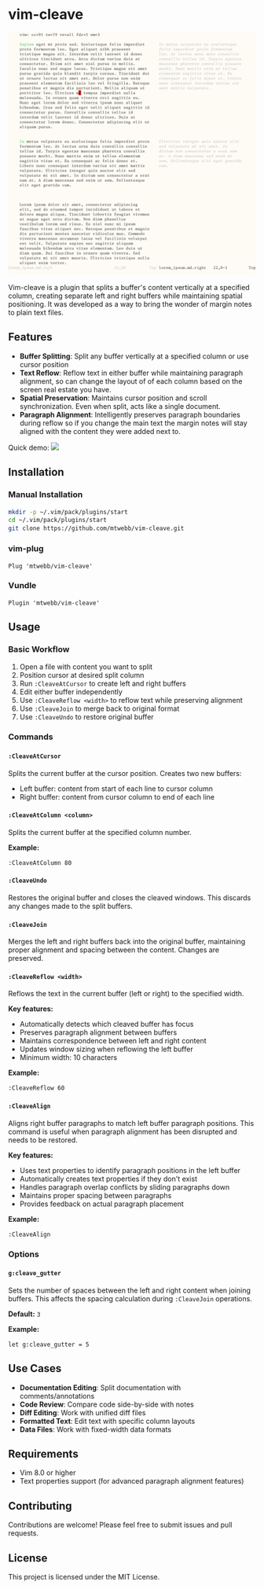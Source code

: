 # vim-cleave
<p align="center">
  <img src="doc/screenshot.webp" alt="Example session" width="800">
</p>
Vim-cleave is a plugin that splits a buffer's content vertically at a specified column, creating separate left and right buffers while maintaining spatial positioning. It was developed as a way to bring the wonder of margin notes to plain text files. 

## Features

- **Buffer Splitting**: Split any buffer vertically at a specified column or use cursor position
- **Text Reflow**: Reflow text in either buffer while maintaining paragraph alignment, so can change the layout of of each column based on the screen real estate you have. 
- **Spatial Preservation**: Maintains cursor position and scroll synchronization.  Even when split, acts like a single document. 
- **Paragraph Alignment**: Intelligently preserves paragraph boundaries during reflow so if you change the main text the margin notes will stay aligned with the content they were added next to. 

Quick demo:
<a href="https://asciinema.org/a/IIWD2CA3ZwNII12hTd5U3v7u1" target="_blank"><img src="https://asciinema.org/a/IIWD2CA3ZwNII12hTd5U3v7u1.svg" /></a>

## Installation

### Manual Installation

```bash
mkdir -p ~/.vim/pack/plugins/start
cd ~/.vim/pack/plugins/start
git clone https://github.com/mtwebb/vim-cleave.git
```

### vim-plug

```vim
Plug 'mtwebb/vim-cleave'
```

### Vundle

```vim
Plugin 'mtwebb/vim-cleave'
```

## Usage

### Basic Workflow

1. Open a file with content you want to split
2. Position cursor at desired split column
3. Run `:CleaveAtCursor` to create left and right buffers
4. Edit either buffer independently
5. Use `:CleaveReflow <width>` to reflow text while preserving alignment
6. Use `:CleaveJoin` to merge back to original format
7. Use `:CleaveUndo` to restore original buffer

### Commands

#### `:CleaveAtCursor`
Splits the current buffer at the cursor position. Creates two new buffers:
- Left buffer: content from start of each line to cursor column
- Right buffer: content from cursor column to end of each line

#### `:CleaveAtColumn <column>`
Splits the current buffer at the specified column number.

**Example:**
```vim
:CleaveAtColumn 80
```

#### `:CleaveUndo`
Restores the original buffer and closes the cleaved windows. This discards any changes made to the split buffers.

#### `:CleaveJoin`
Merges the left and right buffers back into the original buffer, maintaining proper alignment and spacing between the content. Changes are preserved.

#### `:CleaveReflow <width>`
Reflows the text in the current buffer (left or right) to the specified width. 

**Key features:**
- Automatically detects which cleaved buffer has focus
- Preserves paragraph alignment between buffers
- Maintains correspondence between left and right content
- Updates window sizing when reflowing the left buffer
- Minimum width: 10 characters

**Example:**
```vim
:CleaveReflow 60
```

#### `:CleaveAlign`
Aligns right buffer paragraphs to match left buffer paragraph positions. This command is useful when paragraph alignment has been disrupted and needs to be restored.

**Key features:**
- Uses text properties to identify paragraph positions in the left buffer
- Automatically creates text properties if they don't exist
- Handles paragraph overlap conflicts by sliding paragraphs down
- Maintains proper spacing between paragraphs
- Provides feedback on actual paragraph placement

**Example:**
```vim
:CleaveAlign
```

### Options

#### `g:cleave_gutter`
Sets the number of spaces between the left and right content when joining buffers. This affects the spacing calculation during `:CleaveJoin` operations.

**Default:** `3`

**Example:**
```vim
let g:cleave_gutter = 5
```

## Use Cases

- **Documentation Editing**: Split documentation with comments/annotations
- **Code Review**: Compare code side-by-side with notes
- **Diff Editing**: Work with unified diff files
- **Formatted Text**: Edit text with specific column layouts
- **Data Files**: Work with fixed-width data formats

## Requirements

- Vim 8.0 or higher
- Text properties support (for advanced paragraph alignment features)

## Contributing

Contributions are welcome! Please feel free to submit issues and pull requests.

## License

This project is licensed under the MIT License.
